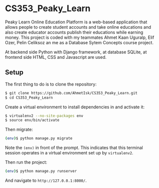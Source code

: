# CS353_Peaky_Learn
 
 Peaky Learn Online Education Platform is a web-based application that allows people to create student accounts and take online educations and also create educator accounts publish their educations while earning money. This project is coded with my teammates Ahmet Kaan Uguralp, Elif Ozer, Pelin Celiksoz an me as a Database Sytem Concepts course project. 

At backend side Python with Django framework, at database SQLite, at frontend side HTML, CSS and Javascript are used. 

## Setup

The first thing to do is to clone the repository:

```sh
$ git clone https://github.com/AhmetIsk/CS353_Peaky_Learn.git
$ cd CS353_Peaky_Learn
```


Create a virtual environment to install dependencies in and activate it:

```sh
$ virtualenv2 --no-site-packages env
$ source env/bin/activate
```

Then migrate:

```sh
(env)$ python manage.py migrate
```
Note the `(env)` in front of the prompt. This indicates that this terminal
session operates in a virtual environment set up by `virtualenv2`.

Then run the project:
```sh
(env)$ python manage.py runserver
```
And navigate to `http://127.0.0.1:8000/`.

